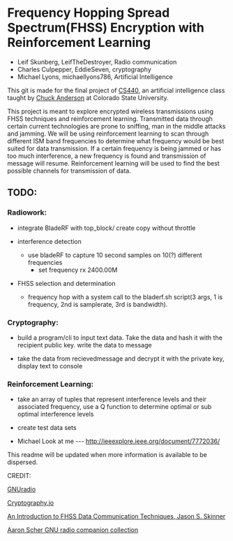 # Frequency Hopping Spread Spectrum(FHSS) Encryption with Reinforcement Learning

* Leif Skunberg, LeifTheDestroyer, Radio communication
* Charles Culpepper, EddieSeven, cryptography
* Michael Lyons, michaellyons786, Artificial Intelligence


This git is made for the final project of [CS440](http://www.cs.colostate.edu/~anderson/cs440/doku.php?id=schedule),
an artificial intelligence class taught by [Chuck Anderson](http://www.cs.colostate.edu/~anderson/wp/) at Colorado State University. 

This project is meant to explore encrypted wireless transmissions using FHSS techniques and reinforcement learning. 
Transmitted data through certain current technologies are prone to sniffing, man in the middle attacks and jamming.
We will be using reinforcement learning to scan through different ISM band frequencies to determine what frequency
would be best suited for data transmission. If a certain frequency is being jammed or has too much interference, 
a new frequency is found and transmission of message will resume. Reinforcement learning will be used to find the 
best possible channels for transmission of data.


## TODO:

### Radiowork:

* integrate BladeRF with top_block/ create copy without throttle

* interference detection 
    * use bladeRF to capture 10 second samples on 10(?) different frequencies
        * set frequency rx 2400.00M

* FHSS selection and determination

   * frequency hop with a system call to the bladerf.sh script(3 args, 1 is frequency, 2nd is samplerate, 3rd is bandwidth). 
  
  
   

### Cryptography:

* build a program/cli to input text data. Take the data and hash it with the recipient public key. write the data to message

* take the data from recievedmessage and decrypt it with the private key, display text to console

### Reinforcement Learning:

* take an array of tuples that represent interference levels and their associated frequency, use a Q function to determine optimal or sub optimal interference levels

* create test data sets

* Michael Look at me --- http://ieeexplore.ieee.org/document/7772036/


This readme will be updated when more information is available to be dispersed.




CREDIT:

[GNUradio](https://www.gnuradio.org)

[Cryptography.io](https://cryptography.io/en/latest/)

[An Introduction to FHSS Data Communication Techniques, Jason S. Skinner](http://macs.citadel.edu/chenm/sigma_xi/Presentation_Skinner.pdf)

[Aaron Scher GNU radio companion collection](http://aaronscher.com/GNU_Radio_Companion_Collection/GNU_Radio_Companion.html)



